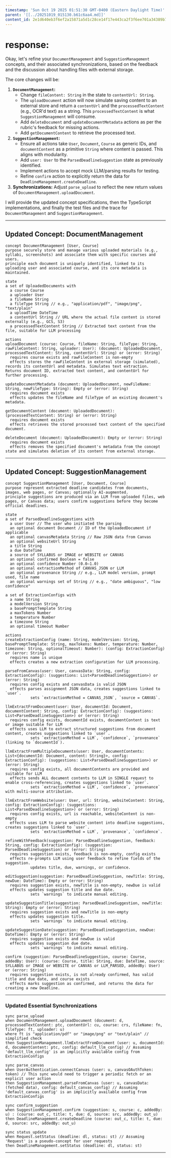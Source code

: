 ```yaml
---
timestamp: 'Sun Oct 19 2025 01:51:30 GMT-0400 (Eastern Daylight Time)'
parent: '[[../20251019_015130.b61c6aa4.md]]'
content_id: 2e1d640eb3f6ef2a15871a5d1c28ce14f17e443ca2f3f6ee701a34389b7fea06
---
```


# response:

Okay, let's refine your `DocumentManagement` and `SuggestionManagement` concepts, and their associated synchronizations, based on the feedback and the discussion about handling files with external storage.

The core changes will be:

1. **`DocumentManagement`:**
   * Change `fileContent: String` in the state to `contentUrl: String`.
   * The `uploadDocument` action will now simulate saving content to an external store and return a `contentUrl` and the `processedTextContent` (e.g., OCR'd text) as a string. This `processedTextContent` is what `SuggestionManagement` will consume.
   * Add `deleteDocument` and `updateDocumentMetadata` actions as per the rubric's feedback for missing actions.
   * Add `getDocumentContent` to retrieve the processed text.
2. **`SuggestionManagement`:**
   * Ensure all actions take `User`, `Document`, `Course` as generic IDs, and `documentContent` as a primitive `String` where content is passed. This aligns with modularity.
   * Add `user: User` to the `ParsedDeadlineSuggestion` state as previously identified.
   * Implement actions to accept mock LLM/parsing results for testing.
   * Refine `confirm` action to explicitly return the data for `DeadlineManagement.createDeadline`.
3. **Synchronizations:** Adjust `parse_upload` to reflect the new return values of `DocumentManagement.uploadDocument`.

I will provide the updated concept specifications, then the TypeScript implementations, and finally the test files and the trace for `DocumentManagement` and `SuggestionManagement`.

***

## **Updated Concept: DocumentManagement**

```concept
concept DocumentManagement [User, Course]
purpose securely store and manage various uploaded materials (e.g., syllabi, screenshots) and associate them with specific courses and users.
principle each document is uniquely identified, linked to its uploading user and associated course, and its core metadata is maintained.

state
a set of UploadedDocuments with
  a course Course
  a uploader User
  a fileName String
  a fileType String // e.g., "application/pdf", "image/png", "text/plain"
  a uploadTime DateTime
  a contentUrl String // URL where the actual file content is stored externally (e.g., GCS, S3)
  a processedTextContent String // Extracted text content from the file, suitable for LLM processing

actions
uploadDocument (course: Course, fileName: String, fileType: String, rawFileContent: String, uploader: User): (document: UploadedDocument, processedTextContent: String, contentUrl: String) or (error: String)
  requires course exists and rawFileContent is non-empty
  effects stores the rawFileContent in external storage (simulated), records its contentUrl and metadata. Simulates text extraction. Returns document ID, extracted text content, and contentUrl for further processing.

updateDocumentMetadata (document: UploadedDocument, newFileName: String, newFileType: String): Empty or (error: String)
  requires document exists
  effects updates the fileName and fileType of an existing document's metadata.

getDocumentContent (document: UploadedDocument): (processedTextContent: String) or (error: String)
  requires document exists
  effects retrieves the stored processed text content of the specified document.

deleteDocument (document: UploadedDocument): Empty or (error: String)
  requires document exists
  effects removes the specified document's metadata from the concept state and simulates deletion of its content from external storage.
```

***

## **Updated Concept: SuggestionManagement**

```concept
concept SuggestionManagement [User, Document, Course]
purpose represent extracted deadline candidates from documents, images, web pages, or Canvas; optionally AI-augmented.
principle suggestions are produced via an LLM from uploaded files, web pages, or Canvas data; users confirm suggestions before they become official deadlines.

state
a set of ParsedDeadlineSuggestions with
  a user User // The user who initiated the parsing
  an optional document Document // ID of the UploadedDocument if applicable
  an optional canvasMetadata String // Raw JSON data from Canvas
  an optional websiteUrl String
  a title String
  a due DateTime
  a source of SYLLABUS or IMAGE or WEBSITE or CANVAS
  an optional confirmed Boolean = false
  an optional confidence Number (0.0–1.0)
  an optional extractionMethod of CANVAS_JSON or LLM
  an optional provenance String // e.g., LLM model version, prompt used, file name
  an optional warnings set of String // e.g., "date ambiguous", "low confidence"

a set of ExtractionConfigs with
  a name String
  a modelVersion String
  a basePromptTemplate String
  a maxTokens Number
  a temperature Number
  a timezone String
  an optional timeout Number

actions
createExtractionConfig (name: String, modelVersion: String, basePromptTemplate: String, maxTokens: Number, temperature: Number, timezone: String, optionalTimeout: Number): (config: ExtractionConfig) or (error: String)
  requires name is unique
  effects creates a new extraction configuration for LLM processing.

parseFromCanvas(user: User, canvasData: String, config: ExtractionConfig): (suggestions: List<ParsedDeadlineSuggestion>) or (error: String)
  requires config exists and canvasData is valid JSON
  effects parses assignment JSON data, creates suggestions linked to `user`.
           sets `extractionMethod = CANVAS_JSON`, `source = CANVAS`.

llmExtractFromDocument(user: User, documentId: Document, documentContent: String, config: ExtractionConfig): (suggestions: List<ParsedDeadlineSuggestion>) or (error: String)
  requires config exists, documentId exists, documentContent is text or image suitable for LLM
  effects uses LLM to extract structured suggestions from document content, creates suggestions linked to `user`.
           sets `extractionMethod = LLM`, `confidence`, `provenance` (linking to `documentId`).

llmExtractFromMultipleDocuments(user: User, documentContents: List<{documentId: Document, content: String}>, config: ExtractionConfig): (suggestions: List<ParsedDeadlineSuggestion>) or (error: String)
  requires config exists, all documentContents are provided and suitable for LLM
  effects sends ALL document contents to LLM in SINGLE request to enable cross-referencing, creates suggestions linked to `user`.
           sets `extractionMethod = LLM`, `confidence`, `provenance` with multi-source attribution.

llmExtractFromWebsite(user: User, url: String, websiteContent: String, config: ExtractionConfig): (suggestions: List<ParsedDeadlineSuggestion>) or (error: String)
  requires config exists, url is reachable, websiteContent is non-empty
  effects uses LLM to parse website content into deadline suggestions, creates suggestions linked to `user`.
           sets `extractionMethod = LLM`, `provenance`, `confidence`.

refineWithFeedback(suggestion: ParsedDeadlineSuggestion, feedback: String, config: ExtractionConfig): (suggestion: ParsedDeadlineSuggestion) or (error: String)
  requires suggestion exists, feedback is non-empty, config exists
  effects re-prompts LLM using user feedback to refine fields of the suggestion.
           updates title, due, warnings, or confidence.

editSuggestion(suggestion: ParsedDeadlineSuggestion, newTitle: String, newDue: DateTime): Empty or (error: String)
  requires suggestion exists, newTitle is non-empty, newDue is valid
  effects updates suggestion title and due date.
           sets `warnings` to indicate manual editing.

updateSuggestionTitle(suggestion: ParsedDeadlineSuggestion, newTitle: String): Empty or (error: String)
  requires suggestion exists and newTitle is non-empty
  effects updates suggestion title.
           sets `warnings` to indicate manual editing.

updateSuggestionDate(suggestion: ParsedDeadlineSuggestion, newDue: DateTime): Empty or (error: String)
  requires suggestion exists and newDue is valid
  effects updates suggestion due date.
           sets `warnings` to indicate manual editing.

confirm (suggestion: ParsedDeadlineSuggestion, course: Course, addedBy: User): (course: Course, title: String, due: DateTime, source: SYLLABUS or IMAGE or WEBSITE or CANVAS or LLM_PARSED, addedBy: User) or (error: String)
  requires suggestion exists, is not already confirmed, has valid title and due date, and course exists
  effects marks suggestion as confirmed, and returns the data for creating a new Deadline.
```

***

### **Updated Essential Synchronizations**

```
sync parse_upload
when DocumentManagement.uploadDocument (document: d, processedTextContent: ptc, contentUrl: cu, course: crs, fileName: fn, fileType: ft, uploader: u)
where ft is "application/pdf" or "image/png" or "text/plain" // simplified check
then SuggestionManagement.llmExtractFromDocument (user: u, documentId: d, documentContent: ptc, config: default_llm_config) // Assuming 'default_llm_config' is an implicitly available config from ExtractionConfigs

sync parse_canvas
when UserAuthentication.connectCanvas (user: u, canvasOAuthToken: token) // This sync would need to trigger a periodic fetch or an explicit user action
then SuggestionManagement.parseFromCanvas (user: u, canvasData: (fetched data), config: default_canvas_config) // Assuming 'default_canvas_config' is an implicitly available config from ExtractionConfigs

sync confirm_suggestion
when SuggestionManagement.confirm (suggestion: s, course: c, addedBy: u) : (course: out_c, title: t, due: d, source: src, addedBy: out_u)
then DeadlineManagement.createDeadline (course: out_c, title: t, due: d, source: src, addedBy: out_u)

sync status_update
when Request.setStatus (deadline: dl, status: st) // Assuming 'Request' is a pseudo-concept for user requests
then DeadlineManagement.setStatus (deadline: dl, status: st)
```

***
